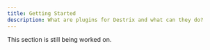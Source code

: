 ```yaml
---
title: Getting Started
description: What are plugins for Destrix and what can they do?   
---
```


This section is still being worked on.